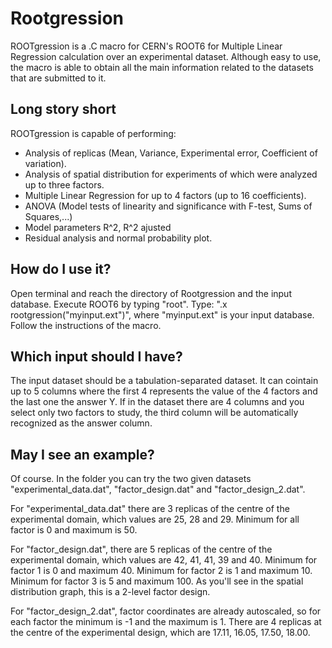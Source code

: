 # Rootgression

ROOTgression is a .C macro for CERN's ROOT6 for Multiple Linear Regression calculation over an experimental dataset.
Although easy to use, the macro is able to obtain all the main information related to the datasets that are submitted to it.

## Long story short
ROOTgression is capable of performing:
 - Analysis of replicas (Mean, Variance, Experimental error, Coefficient of variation).
 - Analysis of spatial distribution for experiments of which were analyzed up to three factors.
 - Multiple Linear Regression for up to 4 factors (up to 16 coefficients).
 - ANOVA  (Model tests of linearity and significance with F-test, Sums of Squares,...)
 - Model parameters R^2, R^2 ajusted
 - Residual analysis and normal probability plot.
 
## How do I use it?
Open terminal and reach the directory of Rootgression and the input database. 
Execute ROOT6 by typing "root".
Type: ".x rootgression("myinput.ext")", where "myinput.ext" is your input database. 
Follow the instructions of the macro.

## Which input should I have?
The input dataset should be a tabulation-separated dataset. It can cointain up to 5 columns where the first 4 represents the value of the 4 factors and the last one the answer Y. 
If in the dataset there are 4 columns and you select only two factors to study, the third column will be automatically recognized as the answer column.

## May I see an example?
Of course. In the folder you can try the two given datasets "experimental_data.dat", "factor_design.dat" and "factor_design_2.dat".

For "experimental_data.dat" there are 3 replicas of the centre of the experimental domain, which values are 25, 28 and 29. Minimum for all factor is 0 and maximum is 50.

For "factor_design.dat", there are 5 replicas of the centre of the experimental domain, which values are 42, 41, 41, 39 and 40. Minimum for factor 1 is 0 and maximum 40. Minimum for factor 2 is 1 and maximum 10. Minimum for factor 3 is 5 and maximum 100. As you'll see in the spatial distribution graph, this is a 2-level factor design.

For "factor_design_2.dat", factor coordinates are already autoscaled, so for each factor the minimum is -1 and the maximum is 1. There are 4 replicas at the centre of the experimental design, which are 17.11, 16.05, 17.50, 18.00.

